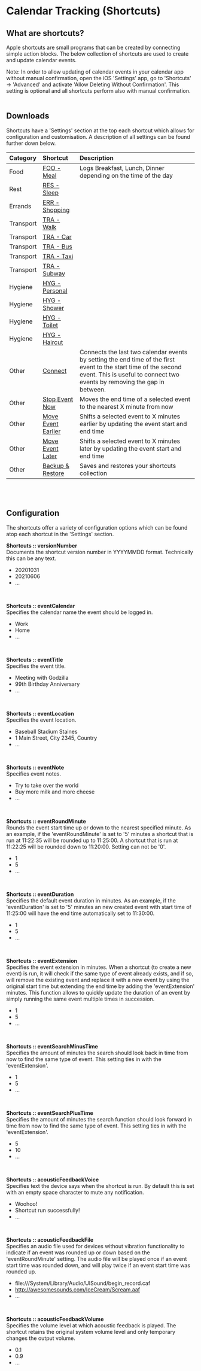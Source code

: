 # Calendar Tracking (Shortcuts)

## What are shortcuts? 
Apple shortcuts are small programs that can be created by connecting simple action blocks. The below collection of shortcuts are used to create and update calendar events.

Note: In order to allow updating of calendar events in your calendar app without manual confirmation, open the iOS 'Settings' app, go to 'Shortcuts' -> 'Advanced' and activate 'Allow Deleting Without Confirmation'. This setting is optional and all shortcuts perform also with manual confirmation.
<br />
<br />

## Downloads
Shortcuts have a 'Settings' section at the top each shortcut which allows for configuration and customisation. A description of all settings can be found further down below.


|Category|Shortcut|Description|
|:-         |:-                                                                                      |:-           |
| Food      |[FOO - Meal](https://www.icloud.com/shortcuts/792fbe1a035c4231a7a89173e0c44b19)         |Logs Breakfast, Lunch, Dinner depending on the time of the day|
| Rest      |[RES - Sleep](https://www.icloud.com/shortcuts/b909328d5cce4c38bcab99d94396b612)        |             |
| Errands   |[ERR - Shopping](https://www.icloud.com/shortcuts/d8b6d55ffe0146adbd26ebd23a5962ad)     |             |
| Transport |[TRA - Walk](https://www.icloud.com/shortcuts/a182ea15d56f4f9493d37f46c0e0ed93)         |             |
| Transport |[TRA - Car](https://www.icloud.com/shortcuts/618a22e19144425681ff7c5d7b1bf2ba)          |             |
| Transport |[TRA - Bus](https://www.icloud.com/shortcuts/eedbb943135745b0bdeeaa8c09fd0f95)          |             |
| Transport |[TRA - Taxi](https://www.icloud.com/shortcuts/d2b2c0be68af41119cd701136b156f53)         |             | 
| Transport |[TRA - Subway](https://www.icloud.com/shortcuts/818c30f91a68425b897a567ceaf59c7e)       |             |
| Hygiene   |[HYG - Personal](https://www.icloud.com/shortcuts/601083e57e1640a6bf9d5d1899be549a)     |             |
| Hygiene   |[HYG - Shower](https://www.icloud.com/shortcuts/f40e55c060af4fa58d2adb3d3b210d4a)       |             |
| Hygiene   |[HYG - Toilet](https://www.icloud.com/shortcuts/b9914c3e2b3b4648bc7ca8eea67ae615)       |             |
| Hygiene   |[HYG - Haircut](https://www.icloud.com/shortcuts/e7189da916b540c8836a9fcc69efb6d8)      |             |
| Other     |[Connect](https://www.icloud.com/shortcuts/96dee8d7f3b94da48b530aff56dcb4c9)            |Connects the last two calendar events by setting the end time of the first event to the start time of the second event. This is useful to connect two events by removing the gap in between. |
| Other     |[Stop Event Now](https://www.icloud.com/shortcuts/31552dfb24774a1686f956e695ac9032)     |Moves the end time of a selected event to the nearest X minute from now|
| Other     |[Move Event Earlier](https://www.icloud.com/shortcuts/6f1466e97e654e3b8cbbfbc376dd1b4d) |Shifts a selected event to X minutes earlier by updating the event start and end time|
| Other     |[Move Event Later](https://www.icloud.com/shortcuts/55bc65bd5be149f1a184cd5fb4841185)   |Shifts a selected event to X minutes later by updating the event start and end time|
| Other     |[Backup & Restore](https://www.icloud.com/shortcuts/bd469c0b7f36476baeeb6f6ffae165a3)   |Saves and restores your shortcuts collection|
<br />
<br />

## Configuration
The shortcuts offer a variety of configuration options which can be found atop each shortcut in the 'Settings' section.
<br />

**Shortcuts :: versionNumber**  
Documents the shortcut version number in YYYYMMDD format. Technically this can be any text.
* 20201031
* 20210606
* ...
<br />

**Shortcuts :: eventCalendar**  
Specifies the calendar name the event should be logged in.
* Work
* Home
* ...
<br />

**Shortcuts :: eventTitle**  
Specifies the event title.
* Meeting with Godzilla
* 99th Birthday Anniversary
* ...
<br />

**Shortcuts :: eventLocation**  
Specifies the event location.
* Baseball Stadium Staines
* 1 Main Street, City 2345, Country
* ...
<br />

**Shortcuts :: eventNote**  
Specifies event notes.
* Try to take over the world
* Buy more milk and more cheese
* ...
<br />

**Shortcuts :: eventRoundMinute**  
Rounds the event start time up or down to the nearest specified minute. As an example, if the 'eventRoundMinute' is set to '5' minutes a shortcut that is run at 11:22:35 will be rounded up to 11:25:00. A shortcut that is run at 11:22:25 will be rounded down to 11:20:00. Setting can not be '0'.
* 1
* 5
* ...
<br />

**Shortcuts :: eventDuration**  
Specifies the default event duration in minutes. As an example, if the 'eventDuration' is set to '5' minutes an new created event with start time of 11:25:00 will have the end time automatically set to 11:30:00.
* 1
* 5
* ...
<br />

**Shortcuts :: eventExtension**  
Specifies the event extension in minutes. When a shortcut (to create a new event) is run, it will check if the same type of event already exists, and if so, will remove the existing event and replace it with a new event by using the original start time but extending the end time by adding the 'eventExtension' minutes. This function allows to quickly update the duration of an event by simply running the same event multiple times in succession.
* 1
* 5
* ...
<br />

**Shortcuts :: eventSearchMinusTime**  
Specifies the amount of minutes the search should look back in time from now to find the same type of event. This setting ties in with the 'eventExtension'.
* 1
* 5
* ...
<br />

**Shortcuts :: eventSearchPlusTime**  
Specifies the amount of minutes the search function should look forward in time from now to find the same type of event. This setting ties in with the 'eventExtension'.
* 5
* 10
* ...
<br />

**Shortcuts :: acousticFeedbackVoice**  
Specifies text the device says when the shortcut is run. By default this is set with an empty space character to mute any notification.
* Woohoo!
* Shortcut run successfully!
* ...
<br />

**Shortcuts :: acousticFeedbackFile**  
Specifies an audio file used for devices without vibration functionality to indicate if an event was rounded up or down based on the 'eventRoundMinute' setting. The audio file will be played once if an event start time was rounded down, and will play twice if an event start time was rounded up.
* file:///System/Library/Audio/UISound/begin_record.caf
* http://awesomesounds.com/IceCream/Scream.aaf
* ...
<br />

**Shortcuts :: acousticFeedbackVolume**  
Specifies the volume level at which acoustic feedback is played. The shortcut retains the original system volume level and only temporary changes the output volume. 
* 0.1
* 0.9
* ...
<br />
<br />

